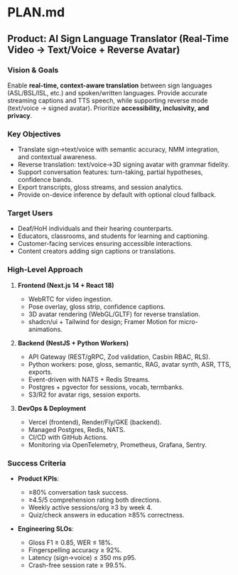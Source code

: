 # PLAN.md

## Product: AI Sign Language Translator (Real-Time Video → Text/Voice + Reverse Avatar)

### Vision & Goals
Enable **real-time, context-aware translation** between sign languages (ASL/BSL/ISL, etc.) and spoken/written languages. Provide accurate streaming captions and TTS speech, while supporting reverse mode (text/voice → signed avatar). Prioritize **accessibility, inclusivity, and privacy**.

### Key Objectives
- Translate sign→text/voice with semantic accuracy, NMM integration, and contextual awareness.
- Reverse translation: text/voice→3D signing avatar with grammar fidelity.
- Support conversation features: turn-taking, partial hypotheses, confidence bands.
- Export transcripts, gloss streams, and session analytics.
- Provide on-device inference by default with optional cloud fallback.

### Target Users
- Deaf/HoH individuals and their hearing counterparts.
- Educators, classrooms, and students for learning and captioning.
- Customer-facing services ensuring accessible interactions.
- Content creators adding sign captions or translations.

### High-Level Approach
1. **Frontend (Next.js 14 + React 18)**  
   - WebRTC for video ingestion.  
   - Pose overlay, gloss strip, confidence captions.  
   - 3D avatar rendering (WebGL/GLTF) for reverse translation.  
   - shadcn/ui + Tailwind for design; Framer Motion for micro-animations.  

2. **Backend (NestJS + Python Workers)**  
   - API Gateway (REST/gRPC, Zod validation, Casbin RBAC, RLS).  
   - Python workers: pose, gloss, semantic, RAG, avatar synth, ASR, TTS, exports.  
   - Event-driven with NATS + Redis Streams.  
   - Postgres + pgvector for sessions, vocab, termbanks.  
   - S3/R2 for avatar rigs, session exports.  

3. **DevOps & Deployment**  
   - Vercel (frontend), Render/Fly/GKE (backend).  
   - Managed Postgres, Redis, NATS.  
   - CI/CD with GitHub Actions.  
   - Monitoring via OpenTelemetry, Prometheus, Grafana, Sentry.  

### Success Criteria
- **Product KPIs**:  
  - ≥80% conversation task success.  
  - ≥4.5/5 comprehension rating both directions.  
  - Weekly active sessions/org ≥3 by week 4.  
  - Quiz/check answers in education ≥85% correctness.  

- **Engineering SLOs**:  
  - Gloss F1 ≥ 0.85, WER ≤ 18%.  
  - Fingerspelling accuracy ≥ 92%.  
  - Latency (sign→voice) ≤ 350 ms p95.  
  - Crash-free session rate ≥ 99.5%.  
